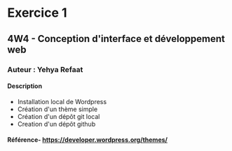 # Exercice 1
## 4W4 - Conception d'interface et développement web
### Auteur : Yehya Refaat
#### Description
- Installation local de Wordpress
- Création d'un thème simple
- Création d'un dépôt git local
- Creation d'un dépôt github
#### Référence- https://developer.wordpress.org/themes/